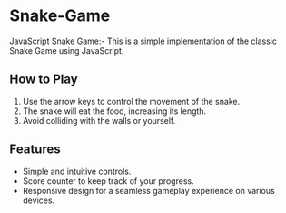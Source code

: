 # Snake-Game
 JavaScript Snake Game:-
This is a simple implementation of the classic Snake Game using JavaScript.

## How to Play

1. Use the arrow keys to control the movement of the snake.
2. The snake will eat the food, increasing its length.
3. Avoid colliding with the walls or yourself.

## Features

- Simple and intuitive controls.
- Score counter to keep track of your progress.
- Responsive design for a seamless gameplay experience on various devices.

